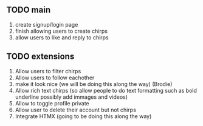 ## TODO main

1. create signup/login page
2. finish allowing users to create chirps
3. allow users to like and reply to chirps

## TODO extensions 

1. Allow users to filter chirps 
2. Allow users to follow eachother
3. make it look nice (we will be doing this along the way)  (Brodie)
4. Allow rich text chirps (so allow people to do text formatting such as bold underline possibly add immages and videos)
5. Allow to toggle profile private
6. Allow user to delete their account but not chirps
7. Integrate HTMX (going to be doing this along the way) 
